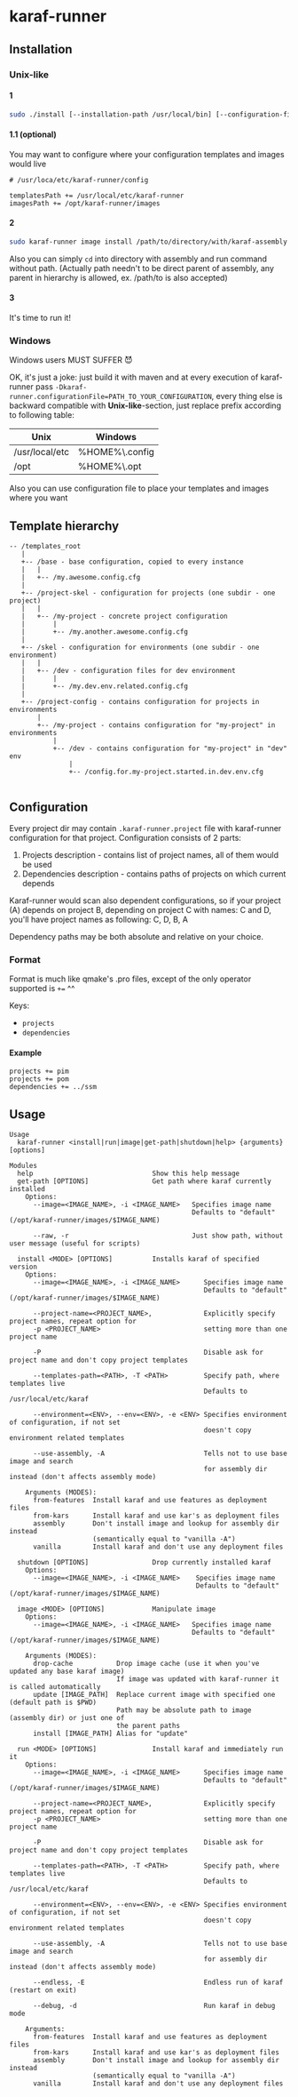 # karaf-runner

## Installation

### Unix-like

#### 1

```bash
sudo ./install [--installation-path /usr/local/bin] [--configuration-file /usr/local/etc/karaf-runner/config]
```

#### 1.1 (optional)

You may want to configure where your configuration templates and images would live

```
# /usr/loca/etc/karaf-runner/config

templatesPath += /usr/local/etc/karaf-runner
imagesPath += /opt/karaf-runner/images
```

#### 2

```bash
sudo karaf-runner image install /path/to/directory/with/karaf-assembly
```

Also you can simply `cd` into directory with assembly and run command without path.
(Actually path needn't to be direct parent of assembly, any parent in hierarchy is allowed,
ex. /path/to is also accepted)

#### 3

It's time to run it!

### Windows

Windows users MUST SUFFER :smiling_imp:

OK, it's just a joke: just build it with maven and at every execution of karaf-runner
pass `-Dkaraf-runner.configurationFile=PATH_TO_YOUR_CONFIGURATION`, every thing else is
backward compatible with **Unix-like**-section, just replace prefix according to following table:

| Unix           | Windows         |
|----------------|-----------------|
| /usr/local/etc | %HOME%\\.config |
| /opt           | %HOME%\\.opt    |

Also you can use configuration file to place your templates and images where you want

## Template hierarchy
 
```
-- /templates_root
   |
   +-- /base - base configuration, copied to every instance
   |   |
   |   +-- /my.awesome.config.cfg
   |
   +-- /project-skel - configuration for projects (one subdir - one project)
   |   |
   |   +-- /my-project - concrete project configuration
   |       |
   |       +-- /my.another.awesome.config.cfg
   |
   +-- /skel - configuration for environments (one subdir - one environment)
   |   |
   |   +-- /dev - configuration files for dev environment
   |       |
   |       +-- /my.dev.env.related.config.cfg
   |
   +-- /project-config - contains configuration for projects in environments
       |
       +-- /my-project - contains configuration for "my-project" in environments
           |
           +-- /dev - contains configuration for "my-project" in "dev" env
               |
               +-- /config.for.my-project.started.in.dev.env.cfg
    
```

## Configuration

Every project dir may contain `.karaf-runner.project` file with karaf-runner configuration for that project.
Configuration consists of 2 parts:

 1. Projects description - contains list of project names, all of them would be used
 2. Dependencies description - contains paths of projects on which current depends
 
Karaf-runner would scan also dependent configurations, so if your project (A) depends on project B, depending on project C
with names: C and D, you'll have project names as following: C, D, B, A

Dependency paths may be both absolute and relative on your choice.

### Format

Format is much like qmake's .pro files, except of the only operator supported is `+=` ^^

Keys:

 - `projects`
 - `dependencies`
 
#### Example

```
projects += pim
projects += pom
dependencies += ../ssm
```

## Usage

```
Usage
  karaf-runner <install|run|image|get-path|shutdown|help> {arguments} [options]

Modules
  help                              Show this help message
  get-path [OPTIONS]                Get path where karaf currently installed
    Options:
      --image=<IMAGE_NAME>, -i <IMAGE_NAME>   Specifies image name
                                              Defaults to "default" (/opt/karaf-runner/images/$IMAGE_NAME)

      --raw, -r                               Just show path, without user message (useful for scripts)

  install <MODE> [OPTIONS]          Installs karaf of specified version
    Options:
      --image=<IMAGE_NAME>, -i <IMAGE_NAME>      Specifies image name
                                                 Defaults to "default" (/opt/karaf-runner/images/$IMAGE_NAME)

      --project-name=<PROJECT_NAME>,             Explicitly specify project names, repeat option for
      -p <PROJECT_NAME>                          setting more than one project name

      -P                                         Disable ask for project name and don't copy project templates

      --templates-path=<PATH>, -T <PATH>         Specify path, where templates live
                                                 Defaults to /usr/local/etc/karaf

      --environment=<ENV>, --env=<ENV>, -e <ENV> Specifies environment of configuration, if not set
                                                 doesn't copy environment related templates

      --use-assembly, -A                         Tells not to use base image and search
                                                 for assembly dir instead (don't affects assembly mode)

    Arguments (MODES):
      from-features  Install karaf and use features as deployment files
      from-kars      Install karaf and use kar's as deployment files
      assembly       Don't install image and lookup for assembly dir instead
                     (semantically equal to "vanilla -A")
      vanilla        Install karaf and don't use any deployment files

  shutdown [OPTIONS]                Drop currently installed karaf
    Options:
      --image=<IMAGE_NAME>, -i <IMAGE_NAME>    Specifies image name
                                               Defaults to "default" (/opt/karaf-runner/images/$IMAGE_NAME)

  image <MODE> [OPTIONS]            Manipulate image
    Options:
      --image=<IMAGE_NAME>, -i <IMAGE_NAME>   Specifies image name
                                              Defaults to "default" (/opt/karaf-runner/images/$IMAGE_NAME)

    Arguments (MODES):
      drop-cache           Drop image cache (use it when you've updated any base karaf image)
                           If image was updated with karaf-runner it is called automatically
      update [IMAGE_PATH]  Replace current image with specified one (default path is $PWD)
                           Path may be absolute path to image (assembly dir) or just one of
                           the parent paths
      install [IMAGE_PATH] Alias for "update"

  run <MODE> [OPTIONS]              Install karaf and immediately run it
    Options:
      --image=<IMAGE_NAME>, -i <IMAGE_NAME>      Specifies image name
                                                 Defaults to "default" (/opt/karaf-runner/images/$IMAGE_NAME)

      --project-name=<PROJECT_NAME>,             Explicitly specify project names, repeat option for
      -p <PROJECT_NAME>                          setting more than one project name

      -P                                         Disable ask for project name and don't copy project templates

      --templates-path=<PATH>, -T <PATH>         Specify path, where templates live
                                                 Defaults to /usr/local/etc/karaf

      --environment=<ENV>, --env=<ENV>, -e <ENV> Specifies environment of configuration, if not set
                                                 doesn't copy environment related templates

      --use-assembly, -A                         Tells not to use base image and search
                                                 for assembly dir instead (don't affects assembly mode)

      --endless, -E                              Endless run of karaf (restart on exit)

      --debug, -d                                Run karaf in debug mode

    Arguments:
      from-features  Install karaf and use features as deployment files
      from-kars      Install karaf and use kar's as deployment files
      assembly       Don't install image and lookup for assembly dir instead
                     (semantically equal to "vanilla -A")
      vanilla        Install karaf and don't use any deployment files

```